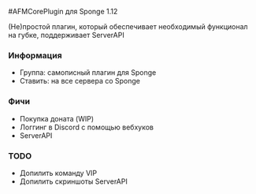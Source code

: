 #AFMCorePlugin для Sponge 1.12

(Не)простой плагин, который обеспечивает необходимый функционал на губке, поддерживает ServerAPI

### Информация
* Группа: самописный плагин для Sponge
* Ставить: на все сервера со Sponge

### Фичи
* Покупка доната (WIP)
* Логгинг в Discord с помощью вебхуков
* ServerAPI

### TODO
* Допилить команду VIP
* Допилить скриншоты ServerAPI
